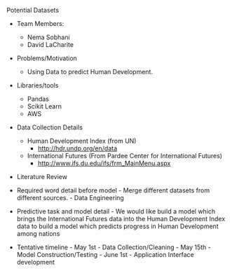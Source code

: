 Potential Datasets

- Team Members:
    - Nema Sobhani
    - David LaCharite

- Problems/Motivation
    - Using Data to predict Human Development.

- Libraries/tools
    - Pandas
    - Scikit Learn
    - AWS

- Data Collection Details
    - Human Development Index (from UN)
        - http://hdr.undp.org/en/data
    - International Futures (From Pardee Center for International Futures)
        - http://www.ifs.du.edu/ifs/frm_MainMenu.aspx

- Literature Review

- Required word detail before model
        - Merge different datasets from different sources.
        - Data Engineering

- Predictive task and model detail
        - We would like build a model which brings the International Futures
        data into the Human Development Index data to build a model which
        predicts progress in Human Development among nations

- Tentative timeline
        - May 1st - Data Collection/Cleaning
        - May 15th - Model Construction/Testing
        - June 1st - Application Interface development




